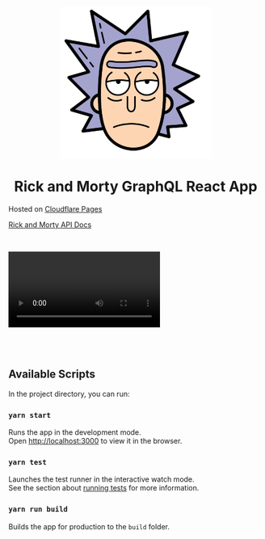 <div align="center">
  <img src="https://raw.githubusercontent.com/mustafaabobakr/rickandmorty_graphql/master/public/logo.svg" alt="Rick and Morty GraphQL React App" width="300" align="center" />
</div>

<h1 align="center">
 Rick and Morty GraphQL React App
</h1>

Hosted on [Cloudflare Pages](https://pages.cloudflare.com/)

[Rick and Morty API Docs](https://rickandmortyapi.com/documentation/)

<br />

<video src="https://user-images.githubusercontent.com/27288406/209465045-104a14af-6880-4f68-a8b3-4e160f445754.mp4"></video>

<br />
<br />

## Available Scripts

In the project directory, you can run:

### `yarn start`

Runs the app in the development mode.\
Open [http://localhost:3000](http://localhost:3000) to view it in the browser.

### `yarn test`

Launches the test runner in the interactive watch mode.\
See the section about [running tests](https://facebook.github.io/create-react-app/docs/running-tests) for more information.

### `yarn run build`

Builds the app for production to the `build` folder.

